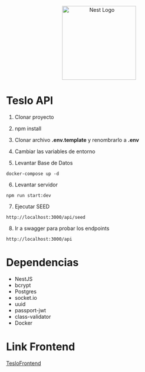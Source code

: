 <p align="center">
  <a href="http://nestjs.com/" target="blank"><img src="https://nestjs.com/img/logo-small.svg" width="200" alt="Nest Logo" /></a>
</p>

# Teslo API

1. Clonar proyecto

2. npm install

3. Clonar archivo __.env.template__ y renombrarlo a __.env__

4. Cambiar las variables de entorno

5. Levantar Base de Datos
```
docker-compose up -d
```
6. Levantar servidor
```
npm run start:dev
```

7. Ejecutar SEED
```
http://localhost:3000/api/seed
```
8. Ir a swagger para probar los endpoints
```
http://localhost:3000/api
```

# Dependencias

* NestJS
* bcrypt
* Postgres
* socket.io
* uuid
* passport-jwt
* class-validator
* Docker

# Link Frontend

[TesloFrontend](https://github.com/DarkKapo/TesloFrontend)